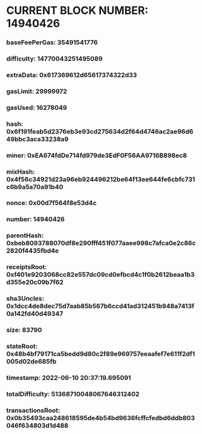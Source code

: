 # CURRENT BLOCK NUMBER: 14940426

### baseFeePerGas: 35491541776
### difficulty: 14770043251495089
### extraData: 0x617369612d65617374322d33
### gasLimit: 29999972
### gasUsed: 16278049
### hash: 0x6f191feab5d2376eb3e93cd275634d2f64d4746ac2ae96d649bbc3aca33238a9
### miner: 0xEA674fdDe714fd979de3EdF0F56AA9716B898ec8
### mixHash: 0x4f56c34921d23a96eb924496212be64f13ee644fe6cbfc731c6b9a5a70a91b40
### nonce: 0x00d7f564f8e53d4c
### number: 14940426
### parentHash: 0xbeb8093788070df8e290fff451f077aaee998c7afca0e2c86c2820f4435fbd4e
### receiptsRoot: 0xf401e9203068cc82e557dc09cd0efbcd4c1f0b2612beaa1b3d355e20c09b7f62
### sha3Uncles: 0x1dcc4de8dec75d7aab85b567b6ccd41ad312451b948a7413f0a142fd40d49347
### size: 83790
### stateRoot: 0x48b4bf79171ca5bedd9d80c2f89e969757eeaafef7e611f2df1005d02de685fb
### timestamp: 2022-06-10 20:37:19.695091
### totalDifficulty: 51368710048067646312402
### transactionsRoot: 0x0b35493caa248618595de4b54bd9636fcffcfedbd6ddb803046f634803d1d488
